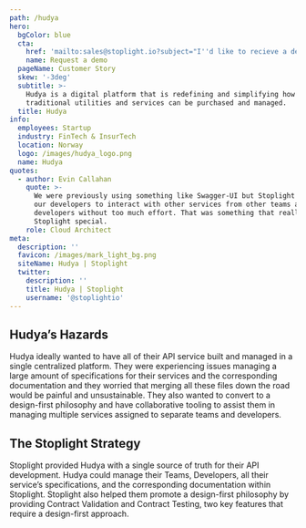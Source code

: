 ```yaml
---
path: /hudya
hero:
  bgColor: blue
  cta:
    href: 'mailto:sales@stoplight.io?subject="I''d like to recieve a demo"'
    name: Request a demo
  pageName: Customer Story
  skew: '-3deg'
  subtitle: >-
    Hudya is a digital platform that is redefining and simplifying how
    traditional utilities and services can be purchased and managed.
  title: Hudya
info:
  employees: Startup
  industry: FinTech & InsurTech
  location: Norway
  logo: /images/hudya_logo.png
  name: Hudya
quotes:
  - author: Evin Callahan
    quote: >-
      We were previously using something like Swagger-UI but Stoplight allowed
      our developers to interact with other services from other teams and
      developers without too much effort. That was something that really made
      Stoplight special.
    role: Cloud Architect
meta:
  description: ''
  favicon: /images/mark_light_bg.png
  siteName: Hudya | Stoplight
  twitter:
    description: ''
    title: Hudya | Stoplight
    username: '@stoplightio'
---
```

## Hudya’s Hazards

Hudya ideally wanted to have all of their API service built and managed in a single centralized platform. They were experiencing issues managing a large amount of specifications for their services and the corresponding documentation and they worried that merging all these files down the road would be painful and unsustainable. They also wanted to convert to a design-first philosophy and have collaborative tooling to assist them in managing multiple services assigned to separate teams and developers.

## The Stoplight Strategy

Stoplight provided Hudya with a single source of truth for their API development. Hudya could manage their Teams, Developers, all their service’s specifications, and the corresponding documentation within Stoplight. Stoplight also helped them promote a design-first philosophy by providing Contract Validation and Contract Testing, two key features that require a design-first approach.
